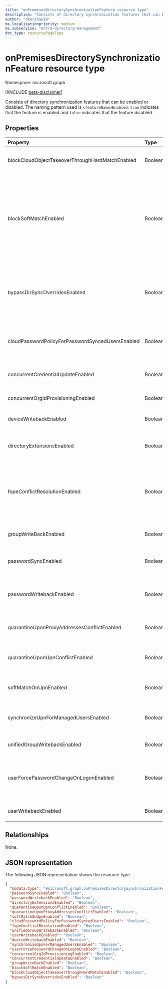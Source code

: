 ```yaml
---
title: "onPremisesDirectorySynchronizationFeature resource type"
description: "Consists of directory synchronization features that can be enabled or disabled."
author: "dkershaw10"
ms.localizationpriority: medium
ms.subservice: "entra-directory-management"
doc_type: resourcePageType
---
```


# onPremisesDirectorySynchronizationFeature resource type

Namespace: microsoft.graph

[!INCLUDE [beta-disclaimer](../../includes/beta-disclaimer.md)]

Consists of directory synchronization features that can be enabled or disabled. The naming pattern used is `<featureName>Enabled`. `true` indicates that the feature is enabled and `false` indicates that the feature disabled.

## Properties

| Property                                         | Type    | Description                                                                                                                                                  |
| :----------------------------------------------- | :------ | :----------------------------------------------------------------------------------------------------------------------------------------------------------- |
| blockCloudObjectTakeoverThroughHardMatchEnabled  | Boolean | Used to block cloud object takeover via source anchor hard match if enabled.                                                                                 |
| blockSoftMatchEnabled                            | Boolean | Use to block soft match for all objects if enabled for the  tenant. Customers are encouraged to enable this feature and keep it enabled until soft matching is required again for their tenancy. This flag should be enabled again after any soft matching has been completed and is no longer needed.                                                                                                  |
| bypassDirSyncOverridesEnabled                    | Boolean | When `true`, persists the values of _Mobile_ and _OtherMobile_ in on-premises AD during sync cycles instead of values of _MobilePhone_ or _AlternateMobilePhones_ in Microsoft Entra ID.                                    |
| cloudPasswordPolicyForPasswordSyncedUsersEnabled | Boolean | Used to indicate that cloud password policy applies to users whose passwords are synchronized from on-premises.                                              |
| concurrentCredentialUpdateEnabled                | Boolean | Used to enable concurrent user credentials update in OrgId.                                                                                                  |
| concurrentOrgIdProvisioningEnabled               | Boolean | Used to enable concurrent user creation in OrgId.                                                                                                            |
| deviceWritebackEnabled                           | Boolean | Used to indicate that device write-back is enabled.                                                                                                          |
| directoryExtensionsEnabled                       | Boolean | Used to indicate that [directory extensions](/graph/api/resources/extensionProperty) are being synced from on-premises AD to Microsoft Entra ID.                                                                        |
| fopeConflictResolutionEnabled                    | Boolean | Used to indicate that for a Microsoft Forefront Online Protection for Exchange (FOPE) migrated tenant, the conflicting proxy address should be migrated over. |
| groupWriteBackEnabled                            | Boolean | Used to enable object-level group writeback feature for additional group types.                                                                              |
| passwordSyncEnabled                              | Boolean | Used to indicate on-premise password synchronization is enabled.                                                                                             |
| passwordWritebackEnabled                         | Boolean | Used to indicate that writeback of password resets from Microsoft Entra ID to on-premises AD is enabled.                                                                       |
| quarantineUponProxyAddressesConflictEnabled      | Boolean | Used to indicate that we should quarantine objects with conflicting proxy address.                                                                           |
| quarantineUponUpnConflictEnabled                 | Boolean | Used to indicate that we should quarantine objects conflicting with duplicate userPrincipalName.                                                                           |
| softMatchOnUpnEnabled                            | Boolean | Used to indicate that we should soft match objects based on userPrincipalName.                                                                                |
| synchronizeUpnForManagedUsersEnabled             | Boolean | Used to indicate that we should synchronize userPrincipalName objects for managed users with licenses.                                                              |
| unifiedGroupWritebackEnabled                     | Boolean | Used to indicate that Microsoft 365 Group write-back is enabled.                                                                                             |
| userForcePasswordChangeOnLogonEnabled            | Boolean | Used to indicate that feature to force password change for a user on logon is enabled while synchronizing on-premise credentials.                            |
| userWritebackEnabled                             | Boolean | Used to indicate that user writeback is enabled.                                                                                                            |

## Relationships

None.

## JSON representation

The following JSON representation shows the resource type.
<!-- {
  "blockType": "resource",
  "@odata.type": "microsoft.graph.onPremisesDirectorySynchronizationFeature"
}
-->
``` json
{
  "@odata.type": "#microsoft.graph.onPremisesDirectorySynchronizationFeature",
  "passwordSyncEnabled": "Boolean",
  "passwordWritebackEnabled": "Boolean",
  "directoryExtensionsEnabled": "Boolean",
  "quarantineUponUpnConflictEnabled": "Boolean",
  "quarantineUponProxyAddressesConflictEnabled": "Boolean",
  "softMatchOnUpnEnabled": "Boolean",
  "cloudPasswordPolicyForPasswordSyncedUsersEnabled": "Boolean",
  "fopeConflictResolutionEnabled": "Boolean",
  "unifiedGroupWritebackEnabled": "Boolean",
  "userWritebackEnabled": "Boolean",
  "deviceWritebackEnabled": "Boolean",
  "synchronizeUpnForManagedUsersEnabled": "Boolean",
  "userForcePasswordChangeOnLogonEnabled": "Boolean",
  "concurrentOrgIdProvisioningEnabled": "Boolean",
  "concurrentCredentialUpdateEnabled": "Boolean",
  "groupWriteBackEnabled": "Boolean",
  "blockSoftMatchEnabled": "Boolean",
  "blockCloudObjectTakeoverThroughHardMatchEnabled": "Boolean",
  "bypassDirSyncOverridesEnabled": "Boolean"
}
```
